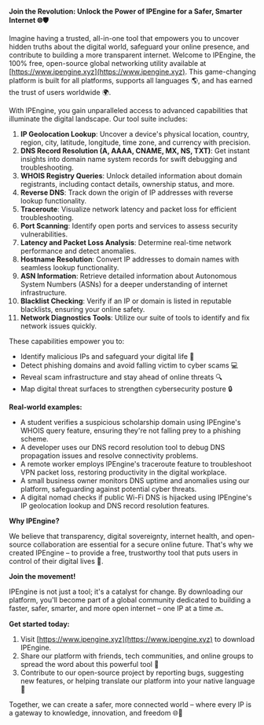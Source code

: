 **Join the Revolution: Unlock the Power of IPEngine for a Safer, Smarter Internet 🌐🛡️**

Imagine having a trusted, all-in-one tool that empowers you to uncover hidden truths about the digital world, safeguard your online presence, and contribute to building a more transparent internet. Welcome to IPEngine, the 100% free, open-source global networking utility available at [https://www.ipengine.xyz](https://www.ipengine.xyz). This game-changing platform is built for all platforms, supports all languages 🌎, and has earned the trust of users worldwide 🌍.

With IPEngine, you gain unparalleled access to advanced capabilities that illuminate the digital landscape. Our tool suite includes:

1.  **IP Geolocation Lookup**: Uncover a device's physical location, country, region, city, latitude, longitude, time zone, and currency with precision.
2.  **DNS Record Resolution (A, AAAA, CNAME, MX, NS, TXT)**: Get instant insights into domain name system records for swift debugging and troubleshooting.
3.  **WHOIS Registry Queries**: Unlock detailed information about domain registrants, including contact details, ownership status, and more.
4.  **Reverse DNS**: Track down the origin of IP addresses with reverse lookup functionality.
5.  **Traceroute**: Visualize network latency and packet loss for efficient troubleshooting.
6.  **Port Scanning**: Identify open ports and services to assess security vulnerabilities.
7.  **Latency and Packet Loss Analysis**: Determine real-time network performance and detect anomalies.
8.  **Hostname Resolution**: Convert IP addresses to domain names with seamless lookup functionality.
9.  **ASN Information**: Retrieve detailed information about Autonomous System Numbers (ASNs) for a deeper understanding of internet infrastructure.
10. **Blacklist Checking**: Verify if an IP or domain is listed in reputable blacklists, ensuring your online safety.
11. **Network Diagnostics Tools**: Utilize our suite of tools to identify and fix network issues quickly.

These capabilities empower you to:

*   Identify malicious IPs and safeguard your digital life 🚨
*   Detect phishing domains and avoid falling victim to cyber scams 💻
*   Reveal scam infrastructure and stay ahead of online threats 🔍
*   Map digital threat surfaces to strengthen cybersecurity posture 🔒

**Real-world examples:**

*   A student verifies a suspicious scholarship domain using IPEngine's WHOIS query feature, ensuring they're not falling prey to a phishing scheme.
*   A developer uses our DNS record resolution tool to debug DNS propagation issues and resolve connectivity problems.
*   A remote worker employs IPEngine's traceroute feature to troubleshoot VPN packet loss, restoring productivity in the digital workplace.
*   A small business owner monitors DNS uptime and anomalies using our platform, safeguarding against potential cyber threats.
*   A digital nomad checks if public Wi-Fi DNS is hijacked using IPEngine's IP geolocation lookup and DNS record resolution features.

**Why IPEngine?**

We believe that transparency, digital sovereignty, internet health, and open-source collaboration are essential for a secure online future. That's why we created IPEngine – to provide a free, trustworthy tool that puts users in control of their digital lives 🌟.

**Join the movement!**

IPEngine is not just a tool; it's a catalyst for change. By downloading our platform, you'll become part of a global community dedicated to building a faster, safer, smarter, and more open internet – one IP at a time 🔜.

**Get started today:**

1.  Visit [https://www.ipengine.xyz](https://www.ipengine.xyz) to download IPEngine.
2.  Share our platform with friends, tech communities, and online groups to spread the word about this powerful tool 📢
3.  Contribute to our open-source project by reporting bugs, suggesting new features, or helping translate our platform into your native language 🔗

Together, we can create a safer, more connected world – where every IP is a gateway to knowledge, innovation, and freedom 🌐🚀